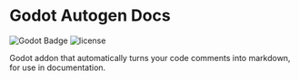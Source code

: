# Godot Autogen Docs

![Godot Badge](https://img.shields.io/badge/godot-4.0%20%7C%204.1%20%7C%204.2-blue?logo=Godot-Engine&logoColor=white)
![license](https://img.shields.io/badge/license-MIT-green?logo=open-source-initiative&logoColor=white)

Godot addon that automatically turns your code
 comments into markdown, for use in documentation.
